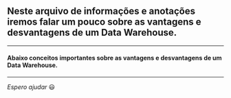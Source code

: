 ## Neste arquivo de informações e anotações iremos falar um pouco sobre as vantagens e desvantagens de um Data Warehouse.

---

#### Abaixo conceitos importantes sobre as vantagens e desvantagens de um Data Warehouse.



---

_Espero ajudar_ :smiley:
